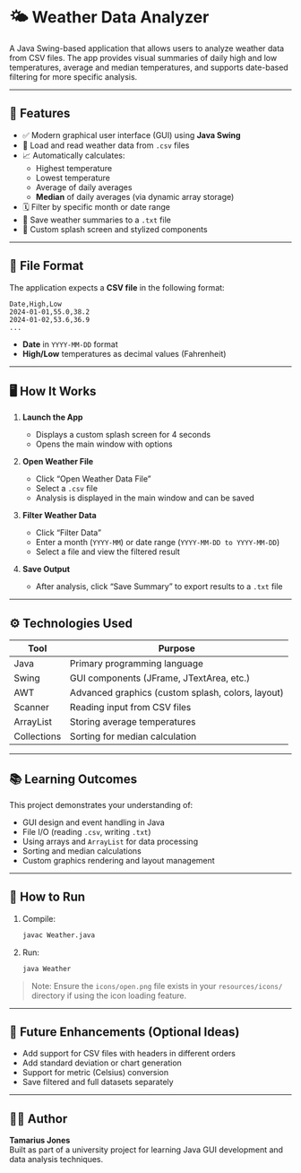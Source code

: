 # 🌤️ Weather Data Analyzer

A Java Swing-based application that allows users to analyze weather data from CSV files. The app provides visual summaries of daily high and low temperatures, average and median temperatures, and supports date-based filtering for more specific analysis.

---

## 📌 Features

- ✅ Modern graphical user interface (GUI) using **Java Swing**
- 📂 Load and read weather data from `.csv` files
- 📈 Automatically calculates:
  - Highest temperature
  - Lowest temperature
  - Average of daily averages
  - **Median** of daily averages (via dynamic array storage)
- 🗓️ Filter by specific month or date range
- 💾 Save weather summaries to a `.txt` file
- 🎨 Custom splash screen and stylized components

---

## 📁 File Format

The application expects a **CSV file** in the following format:

```csv
Date,High,Low
2024-01-01,55.0,38.2
2024-01-02,53.6,36.9
...
```

- **Date** in `YYYY-MM-DD` format
- **High/Low** temperatures as decimal values (Fahrenheit)

---

## 🖥️ How It Works

1. **Launch the App**  
   - Displays a custom splash screen for 4 seconds
   - Opens the main window with options

2. **Open Weather File**  
   - Click “Open Weather Data File”
   - Select a `.csv` file
   - Analysis is displayed in the main window and can be saved

3. **Filter Weather Data**  
   - Click “Filter Data”
   - Enter a month (`YYYY-MM`) or date range (`YYYY-MM-DD to YYYY-MM-DD`)
   - Select a file and view the filtered result

4. **Save Output**
   - After analysis, click “Save Summary” to export results to a `.txt` file

---

## ⚙️ Technologies Used

| Tool        | Purpose                         |
|-------------|----------------------------------|
| Java        | Primary programming language     |
| Swing       | GUI components (JFrame, JTextArea, etc.) |
| AWT         | Advanced graphics (custom splash, colors, layout) |
| Scanner     | Reading input from CSV files     |
| ArrayList   | Storing average temperatures      |
| Collections | Sorting for median calculation    |

---

## 📚 Learning Outcomes

This project demonstrates your understanding of:

- GUI design and event handling in Java
- File I/O (reading `.csv`, writing `.txt`)
- Using arrays and `ArrayList` for data processing
- Sorting and median calculations
- Custom graphics rendering and layout management

---

## 🧠 How to Run

1. Compile:
   ```bash
   javac Weather.java
   ```

2. Run:
   ```bash
   java Weather
   ```

> Note: Ensure the `icons/open.png` file exists in your `resources/icons/` directory if using the icon loading feature.

---

## 📎 Future Enhancements (Optional Ideas)

- Add support for CSV files with headers in different orders
- Add standard deviation or chart generation
- Support for metric (Celsius) conversion
- Save filtered and full datasets separately

---

## 🧑‍💻 Author

**Tamarius Jones**  
Built as part of a university project for learning Java GUI development and data analysis techniques.
